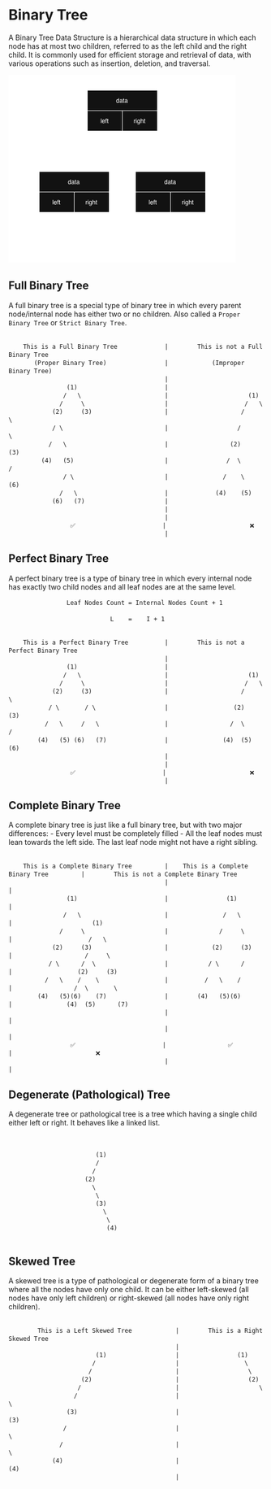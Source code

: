 # Binary Tree

A Binary Tree Data Structure is a hierarchical data structure in which each node has at most two children, referred to as the left child and the right child. It is commonly used for efficient storage and retrieval of data, with various operations such as insertion, deletion, and traversal.

![Binary Tree](../../../../res/img/BinaryTree.png)


## Full Binary Tree

A full binary tree is a special type of binary tree in which every parent node/internal node has either two or no children. Also called a `Proper Binary Tree` or `Strict Binary Tree`.

```plaintext

    This is a Full Binary Tree             |        This is not a Full Binary Tree          
       (Proper Binary Tree)                |            (Improper Binary Tree)
                                           |
                (1)                        |                    
               /   \                       |                      (1)                      
              /     \                      |                     /   \
            (2)     (3)                    |                    /     \  
            / \                            |                   /       \
           /   \                           |                 (2)       (3)                  
         (4)   (5)                         |                /  \       /
               / \                         |               /    \    (6)
              /   \                        |             (4)    (5)
            (6)   (7)                      |  
                                           |
                                           |
                 ✅                        |                       ❌  
                                           |

```


## Perfect Binary Tree

A perfect binary tree is a type of binary tree in which every internal node has exactly two child nodes and all leaf nodes are at the same level.


                    Leaf Nodes Count = Internal Nodes Count + 1

                                L    =    I + 1


```plaintext

    This is a Perfect Binary Tree          |        This is not a Perfect Binary Tree          
                                           |
                (1)                        |                    
               /   \                       |                      (1)                      
              /     \                      |                     /   \
            (2)     (3)                    |                    /     \  
           / \       / \                   |                  (2)     (3)                  
          /   \     /   \                  |                 /  \     /
        (4)   (5) (6)   (7)                |               (4)  (5) (6)
                                           |
                                           |
                 ✅                        |                       ❌  
                                           |

```


## Complete Binary Tree

A complete binary tree is just like a full binary tree, but with two major differences:
    - Every level must be completely filled
    - All the leaf nodes must lean towards the left side. The last leaf node might not have a right sibling.


```plaintext

    This is a Complete Binary Tree         |    This is a Complete Binary Tree         |        This is not a Complete Binary Tree          
                                           |                                           |
                (1)                        |                (1)                        |                    
               /   \                       |               /   \                       |                      (1)                      
              /     \                      |              /     \                      |                     /   \
            (2)     (3)                    |            (2)     (3)                    |                    /     \  
           / \      /  \                   |           / \      /                      |                  (2)     (3)                  
          /   \    /    \                  |          /   \    /                       |                 /  \       \
        (4)   (5)(6)    (7)                |        (4)   (5)(6)                       |               (4)  (5)      (7)
                                           |                                           |
                                           |                                           |
                 ✅                        |                 ✅                        |                       ❌  
                                           |                                           |

```

## Degenerate (Pathological) Tree

A degenerate tree or pathological tree is a tree which having a single child either left or right. It behaves like a linked list.

```plaintext


                        (1)                        
                        /          
                       /          
                     (2)          
                       \          
                        \         
                        (3)       
                          \
                           \
                           (4)


```

## Skewed Tree

A skewed tree is a type of pathological or degenerate form of a binary tree where all the nodes have only one child. It can be either left-skewed (all nodes have only left children) or right-skewed (all nodes have only right children).

```plaintext

        This is a Left Skewed Tree            |        This is a Right Skewed Tree          
                                              |
                        (1)                   |                (1)                      
                       /                      |                  \
                      /                       |                   \
                    (2)                       |                   (2)
                   /                          |                      \
                  /                           |                       \      
                (3)                           |                       (3)
               /                              |                         \
              /                               |                          \
            (4)                               |                          (4)
                                              |

```

